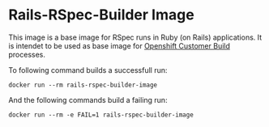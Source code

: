 # Rails-RSpec-Builder Image

This image is a base image for RSpec runs in Ruby (on Rails) applications. It is intendet to be used as base image for [Openshift Customer Build](https://docs.openshift.com/enterprise/3.2/creating_images/custom.html#custom-builder-image) processes.

To following command builds a successfull run:

    docker run --rm rails-rspec-builder-image

And the following commands build a failing run:

    docker run --rm -e FAIL=1 rails-rspec-builder-image
